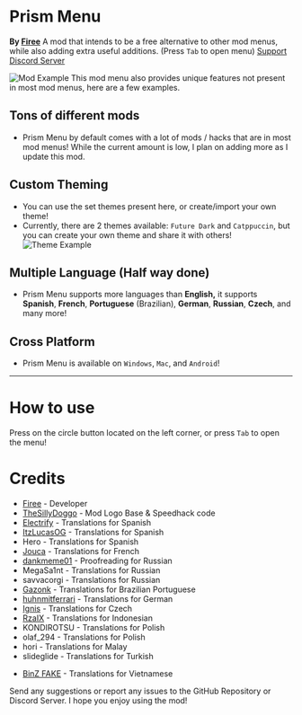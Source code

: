 # Prism Menu
**By [Firee](user:6253758)**
A mod that intends to be a free alternative to other mod menus, while also adding extra useful additions. (Press `Tab` to open menu)
[Support Discord Server](https://discord.gg/pnD8cnwdhZ)

![Mod Example](firee.PrismMenu/Screenshot1.png)
This mod menu also provides unique features not present in most mod menus, here are a few examples.
## Tons of different mods
* Prism Menu by default comes with a lot of mods / hacks that are in most mod menus! While the current amount is low, I plan on adding more as I update this mod.
## Custom Theming
* You can use the set themes present here, or create/import your own theme!
* Currently, there are 2 themes available: `Future Dark` and `Catppuccin`, but you can create your own theme and share it with others!
![Theme Example](firee.PrismMenu/Screenshot2.png)
## Multiple Language (Half way done)
* Prism Menu supports more languages than **English,** it supports **Spanish**, **French**, **Portuguese** (Brazilian), **German**, **Russian**, **Czech**, and many more!
## Cross Platform
* Prism Menu is available on `Windows`, `Mac`, and `Android`!
---
# How to use 
Press on the circle button located on the left corner, or press `Tab` to open the menu!

# Credits
* [Firee](https://youtube.com/@gdfiree) - Developer
* [TheSillyDoggo](https://github.com/TheSillyDoggo) - Mod Logo Base & Speedhack code
* [Electrify](https://www.youtube.com/channel/UCxYliOd2aV6iZuc5wuG9QxA) - Translations for Spanish
* [ItzLucasOG](https://twitter.com/ItzLucasOG) - Translations for Spanish
* Hero - Translations for Spanish
* [Jouca](https://twitter.com/JoucaJouca) - Translations for French
* [dankmeme01](https://github.com/dankmeme01) - Proofreading for Russian
* MegaSa1nt - Translations for Russian
* savvacorgi - Translations for Russian
* [Gazonk](https://www.youtube.com/channel/UCgp5Tql2b6Y1Xcni82pPxmA) - Translations for Brazilian Portuguese
* [huhnmitferrari](https://discordapp.com/users/1043189307302752256) - Translations for German
* [Ignis](https://twitter.com/IgnisPeaks0) - Translations for Czech
* [RzaIX](https://twitter.com/RzaIX_) - Translations for Indonesian
* KONDIROTSU - Translations for Polish
* olaf_294 - Translations for Polish
* hori - Translations for Malay
* slideglide - Translations for Turkish
- [BinZ FAKE](https://youtube.com/@tienanh_90) - Translations for Vietnamese

Send any suggestions or report any issues to the GitHub Repository or Discord Server. I hope you enjoy using the mod!
